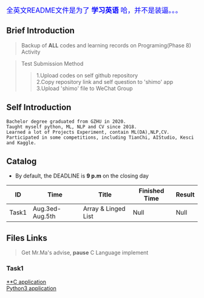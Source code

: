 <font color=blue size=4>全英文README文件是为了 __学习英语__ 哈，并不是装逼。。。</font>  

## Brief Introduction
> Backup of __ALL__ codes and learning records on Programing(Phase 8) Activity 

> Test Submission Method  
>> 1.Upload codes on self github repository  
>> 2.Copy repository link and self question to 'shimo' app  
>> 3.Upload 'shimo' file to WeChat Group  

## Self Introduction
```
Bachelor degree graduated from GZHU in 2020.   
Taught myself python, ML, NLP and CV since 2018.  
Learned a lot of Projects Experiment, contain ML(DA),NLP,CV.  
Participated in some competitions, including TianChi, AIStudio, Kesci and Kaggle.  
```

## Catalog
- By default, the DEADLINE is __9 p.m__ on the closing day

| ID | Time | Title | Finished Time | Result |   
| --- | --- | --- | --- | --- |   
| Task1 | Aug.3ed-Aug.5th | Array & Linged List | Null | Null |  

## Files Links  
> Get Mr.Ma's advise, __pause__ C Language implement
### Task1
[**C application](./C/Task1)  
[Python3 application](./Python/Task1)  